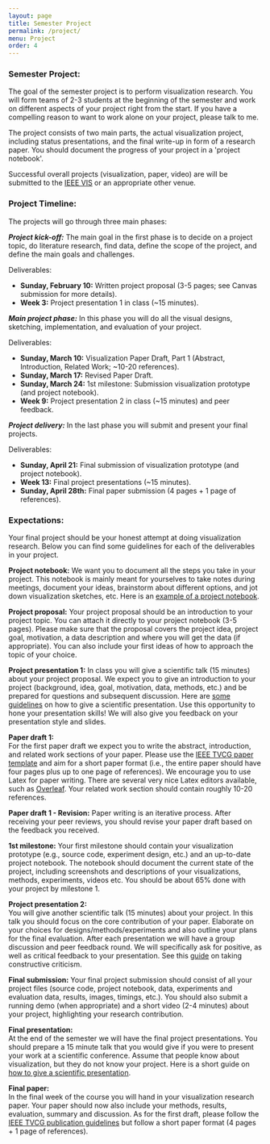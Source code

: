 ```yaml
---
layout: page
title: Semester Project
permalink: /project/
menu: Project
order: 4
---
```



### Semester Project:
The goal of the semester project is to perform visualization research. You will form teams of 2-3 students at the beginning of the semester and work on different aspects of your project right from the start. If you have a compelling reason to want to work alone on your project, please talk to me.

The project consists of two main parts, the actual visualization project, including status presentations, and the final write-up in form of a research paper. You should document the progress of your project in a 'project notebook'. 

Successful overall projects (visualization, paper, video) are will be submitted to the [IEEE VIS](ieeevis.org) or an appropriate other venue.

### Project Timeline:
The projects will go through three main phases:

***Project kick-off:*** The main goal in the first phase is to decide on a project topic, do literature research, find data, define the scope of the project, and define the main goals and challenges. 

Deliverables: 

* **Sunday, February 10:** Written project proposal (3-5 pages; see Canvas submission for more details).
* **Week 3:** Project presentation 1 in class (~15 minutes).

***Main project phase:*** In this phase you will do all the visual designs, sketching, implementation, and evaluation of your project. 

Deliverables:

* **Sunday, March 10:** Visualization Paper Draft, Part 1 (Abstract, Introduction, Related Work; ~10-20 references). 
* **Sunday, March 17:** Revised Paper Draft.
* **Sunday, March 24:** 1st milestone: Submission visualization prototype (and project notebook). 
* **Week 9:** Project presentation 2 in class (~15 minutes) and peer feedback.

***Project delivery:*** In the last phase you will submit and present your final projects.

Deliverables:

* **Sunday, April 21:** Final submission of visualization prototype (and project notebook).
* **Week 13:** Final project presentations (~15 minutes).
* **Sunday, April 28th:** Final paper submission (4 pages + 1 page of references).


### Expectations:
Your final project should be your honest attempt at doing visualization research. Below you can find some guidelines for each of the deliverables in your project.

**Project notebook:** We want you to document all the steps you take in your project. This notebook is mainly meant for yourselves to take notes during meetings, document your ideas, brainstorm about different options, and jot down visualization sketches, etc. Here is an [example of a project notebook](/assets/material/BechdelTest_ProcessBook.pdf).

**Project proposal:** Your project proposal should be an introduction to your project topic. You can attach it directly to your project notebook (3-5 pages). Please make sure that the proposal covers the project idea, project goal, motivation, a data description and where you will get the data (if appropriate). You can also include your first ideas of how to approach the topic of your choice. 

**Project presentation 1:** In class you will give a scientific talk (15 minutes) about your project proposal. We expect you to give an introduction to your project (background, idea, goal, motivation, data, methods, etc.) and be prepared for questions and subsequent discussion. Here are [some guidelines](https://www.elsevier.com/connect/how-to-give-a-dynamic-scientific-presentation) on how to give a scientific presentation. Use this opportunity to hone your presentation skills! We will also give you feedback on your presentation style and slides.
 
**Paper draft 1:**  
For the first paper draft we expect you to write the abstract, introduction, and related work sections of your paper. Please use the [IEEE TVCG paper template](http://junctionpublishing.org/vgtc/Track/vis-tvcg.html) and aim for a short paper format (i.e., the entire paper should have four pages plus up to one page of references). We encourage you to use Latex for paper writing. There are several very nice Latex editors available, such as [Overleaf](https://www.overleaf.com/). Your related work section should contain roughly 10-20 references.

**Paper draft 1 - Revision:** 
Paper writing is an iterative process. After receiving your peer reviews, you should revise your paper draft based on the feedback you received. 

**1st milestone:** 
Your first milestone should contain your visualization prototype (e.g., source code, experiment design, etc.) and an up-to-date project notebook. The notebook should document the current state of the project, including screenshots and descriptions of your visualizations, methods, experiments, videos etc. You should be about 65% done with your project by milestone 1. 
 
**Project presentation 2:**  
You will give another scientific talk (15 minutes) about your project. In this talk you should focus on the core contribution of your paper. Elaborate on your choices for designs/methods/experiments and also outline your plans for the final evaluation. After each presentation we will have a group discussion and peer feedback round. We will specifically ask for positive, as well as critical feedback to your presentation. See this [guide](https://www.bachelorsdegreeonline.com/blog/2013/how-to-handle-criticism-in-college-and-beyond/) on taking constructive criticism.

**Final submission:** 
Your final project submission should consist of all your project files (source code, project notebook, data, experiments and evaluation data, results, images, timings, etc.). You should also submit a running demo (when appropriate) and a short video (2-4 minutes) about your project, highlighting your research contribution.

**Final presentation:**  
At the end of the semester we will have the final project presentations. You should prepare a 15 minute talk that you would give if you were to present your work at a scientific conference. Assume that people know about visualization, but they do not know your project. Here is a short guide on [how to give a scientific presentation](https://www.elsevier.com/connect/how-to-give-a-dynamic-scientific-presentation).

**Final paper:**  
In the final week of the course you will hand in your visualization research paper. Your paper should now also include your methods, results, evaluation, summary and discussion. As for the first draft, please follow the [IEEE TVCG publication guidelines](http://junctionpublishing.org/vgtc/Track/vis-tvcg.html) but follow a short paper format (4 pages + 1 page of references).